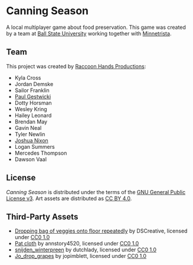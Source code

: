 # Canning Season

A local multiplayer game about food preservation.
This game was created by a team at [Ball State University](https://www.bsu.edu)
working together with [Minnetrista](http:https://www.minnetrista.net/).

## Team

This project was created by [Raccoon Hands Productions](https://github.com/RaccoonHandsProductions/):
- Kyla Cross
- Jordan Demske
- Sailor Franklin
- [Paul Gestwicki](https://www.cs.bsu.edu/~pvgestwicki)
- Dotty Horsman
- Wesley Kring
- Hailey Leonard
- Brendan May
- Gavin Neal
- Tyler Newlin
- [Joshua Nixon](https://joshnixonwriting.wordpress.com/)
- Logan Summers
- Mercedes Thompson
- Dawson Vaal

## License

_Canning Season_ is distributed under the terms of the [GNU General Public License v3](LICENSE).
Art assets are distributed as [CC BY 4.0](https://creativecommons.org/licenses/by/4.0/).

## Third-Party Assets

- [Dropping bag of veggies onto floor repeatedly](https://freesound.org/people/DSCreative/sounds/436495/) by DSCreative, licensed under [CC0 1.0](https://creativecommons.org/publicdomain/zero/1.0/)
- [Pat cloth](https://freesound.org/people/annstory4520/sounds/513428/) by annstory4520, licensed under [CC0 1.0](https://creativecommons.org/publicdomain/zero/1.0/)
- [snijden_winterpreen](https://freesound.org/people/dutchlady/sounds/360794/) by dutchlady, licensed under [CC0 1.0](https://creativecommons.org/publicdomain/zero/1.0/)
- [Jo_drop_grapes](https://freesound.org/people/jopimblett/sounds/388744/) by jopimblett, licensed under [CC0 1.0](https://creativecommons.org/publicdomain/zero/1.0/)

